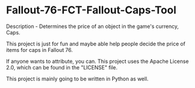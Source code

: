 # Fallout-76-FCT-Fallout-Caps-Tool
Description - Determines the price of an object in the game's currency, Caps.

This project is just for fun and maybe able help people decide the price of items for caps in Fallout 76.

If anyone wants to attribute, you can. This project uses the Apache License 2.0, which can be found in the "LICENSE" file.

This project is mainly going to be written in Python as well.

